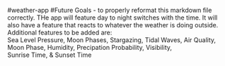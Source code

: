 #weather-app
#Future Goals - to properly reformat this markdown file correctly. THe app will feature day to night switches with the time.  It will also have a feature that reacts to whatever the weather is doing outside.  Additional features to be added are:  
          Sea Level Pressure,
          Moon Phases,
          Stargazing,
          Tidal Waves,
          Air Quality,
          Moon Phase,
          Humidity,
          Precipation Probability,
          Visibility,  
          Sunrise Time,
         & Sunset Time
